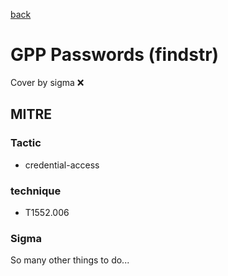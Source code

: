 [back](../index.md)
# GPP Passwords (findstr)
Cover by sigma :x: 

## MITRE
### Tactic
  - credential-access

### technique
  - T1552.006

### Sigma

 So many other things to do...
